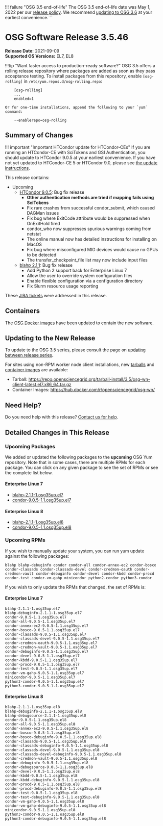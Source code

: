 !!! failure "OSG 3.5 end-of-life"
    The OSG 3.5 end-of-life date was May 1, 2022 per our
    [release policy](https://opensciencegrid.org/technology/policy/release-series/).
    We recommend
    [updating to OSG 3.6](../updating-to-osg-36.md)
    at your earliest convenience.```

OSG Software Release 3.5.46
===========================

**Release Date:** 2021-09-09  
**Supported OS Versions:** EL7, EL8

!!!tip "Want faster access to production-ready software?"
    OSG 3.5 offers a rolling release repository where packages are added as soon as they pass acceptance testing.
    To install packages from this repository, enable `[osg-rolling]` in `/etc/yum.repos.d/osg-rolling.repo`:

        [osg-rolling]
        ...
        enabled=1

    Or for one-time installations, append the following to your `yum` command:

        --enablerepo=osg-rolling

Summary of Changes
------------------

!!! important "Important HTCondor update for HTCondor-CEs"
    If you are running an HTCondor-CE with SciTokens and GSI Authentication, you should update to HTCondor 9.0.5
    at your earliest convenience.
    If you have not yet updated to HTCondor-CE 5 or HTCondor 9.0, please see [the update instructions](../updating-to-osg-35.md).

This release contains:

-   Upcoming
    -   [HTCondor 9.0.5](https://www-auth.cs.wisc.edu/lists/htcondor-world/2021/msg00017.shtml): Bug fix release
        -   **Other authentication methods are tried if mapping fails using SciTokens**
        -   Fix rare crashes from successful condor_submit, which caused DAGMan issues
        -   Fix bug where ExitCode attribute would be suppressed when OnExitHold fired
        -   condor_who now suppresses spurious warnings coming from netstat
        -   The online manual now has detailed instructions for installing on MacOS
        -   Fix bug where misconfigured MIG devices would cause no GPUs to be detected
        -   The transfer_checkpoint_file list may now include input files
    -   [blahp 2.1.1](https://github.com/htcondor/BLAH/releases/tag/v2.1.1): Bug fix release
        -   Add Python 2 support back for Enterprise Linux 7
        -   Allow the user to override system configuration files
        -   Enable flexible configuration via a configuration directory
        -   Fix Slurm resource usage reporting

These
[JIRA tickets](https://opensciencegrid.atlassian.net/issues/?jql=project%20%3D%20SOFTWARE%20AND%20fixVersion%20in%20(3.5.46-upcoming)%20ORDER%20BY%20priority%20DESC%2C%20key%20DESC)
were addressed in this release.

Containers
----------

The [OSG Docker images](https://hub.docker.com/u/opensciencegrid/) have been updated to contain the new software.

Updating to the New Release
---------------------------

To update to the OSG 3.5 series, please consult the page on
[updating between release series](../updating-to-osg-35.md).

For sites using non-RPM worker node client installations, new [tarballs](../../worker-node/install-wn-tarball.md) and
[container images](../../worker-node/using-wn-containers.md) are available:

- Tarball: <https://repo.opensciencegrid.org/tarball-install/3.5/osg-wn-client-latest.el7.x86_64.tar.gz>
- Container Images: <https://hub.docker.com/r/opensciencegrid/osg-wn/>

Need Help?
----------

Do you need help with this release? [Contact us for help](../../common/help.md).

Detailed Changes in This Release
--------------------------------

### Upcoming Packages

We added or updated the following packages to the **upcoming** OSG Yum repository.
Note that in some cases, there are multiple RPMs for each package.
You can click on any given package to see the set of RPMs or see the complete list below.

#### Enterprise Linux 7

-   [blahp-2.1.1-1.osg35up.el7](https://koji.chtc.wisc.edu/koji/search?match=glob&type=build&terms=blahp-2.1.1-1.osg35up.el7)
-   [condor-9.0.5-1.1.osg35up.el7](https://koji.chtc.wisc.edu/koji/search?match=glob&type=build&terms=condor-9.0.5-1.1.osg35up.el7)

#### Enterprise Linux 8

-   [blahp-2.1.1-1.osg35up.el8](https://koji.chtc.wisc.edu/koji/search?match=glob&type=build&terms=blahp-2.1.1-1.osg35up.el8)
-   [condor-9.0.5-1.1.osg35up.el8](https://koji.chtc.wisc.edu/koji/search?match=glob&type=build&terms=condor-9.0.5-1.1.osg35up.el8)

### Upcoming RPMs

If you wish to manually update your system, you can run yum update against the following packages:

    blahp blahp-debuginfo condor condor-all condor-annex-ec2 condor-bosco condor-classads condor-classads-devel condor-credmon-oauth condor-credmon-vault condor-debuginfo condor-devel condor-kbdd condor-procd condor-test condor-vm-gahp minicondor python2-condor python3-condor 

If you wish to only update the RPMs that changed, the set of RPMs is:

#### Enterprise Linux 7

``` file
blahp-2.1.1-1.osg35up.el7
blahp-debuginfo-2.1.1-1.osg35up.el7
condor-9.0.5-1.1.osg35up.el7
condor-all-9.0.5-1.1.osg35up.el7
condor-annex-ec2-9.0.5-1.1.osg35up.el7
condor-bosco-9.0.5-1.1.osg35up.el7
condor-classads-9.0.5-1.1.osg35up.el7
condor-classads-devel-9.0.5-1.1.osg35up.el7
condor-credmon-oauth-9.0.5-1.1.osg35up.el7
condor-credmon-vault-9.0.5-1.1.osg35up.el7
condor-debuginfo-9.0.5-1.1.osg35up.el7
condor-devel-9.0.5-1.1.osg35up.el7
condor-kbdd-9.0.5-1.1.osg35up.el7
condor-procd-9.0.5-1.1.osg35up.el7
condor-test-9.0.5-1.1.osg35up.el7
condor-vm-gahp-9.0.5-1.1.osg35up.el7
minicondor-9.0.5-1.1.osg35up.el7
python2-condor-9.0.5-1.1.osg35up.el7
python3-condor-9.0.5-1.1.osg35up.el7
```

#### Enterprise Linux 8

``` file
blahp-2.1.1-1.osg35up.el8
blahp-debuginfo-2.1.1-1.osg35up.el8
blahp-debugsource-2.1.1-1.osg35up.el8
condor-9.0.5-1.1.osg35up.el8
condor-all-9.0.5-1.1.osg35up.el8
condor-annex-ec2-9.0.5-1.1.osg35up.el8
condor-bosco-9.0.5-1.1.osg35up.el8
condor-bosco-debuginfo-9.0.5-1.1.osg35up.el8
condor-classads-9.0.5-1.1.osg35up.el8
condor-classads-debuginfo-9.0.5-1.1.osg35up.el8
condor-classads-devel-9.0.5-1.1.osg35up.el8
condor-classads-devel-debuginfo-9.0.5-1.1.osg35up.el8
condor-credmon-vault-9.0.5-1.1.osg35up.el8
condor-debuginfo-9.0.5-1.1.osg35up.el8
condor-debugsource-9.0.5-1.1.osg35up.el8
condor-devel-9.0.5-1.1.osg35up.el8
condor-kbdd-9.0.5-1.1.osg35up.el8
condor-kbdd-debuginfo-9.0.5-1.1.osg35up.el8
condor-procd-9.0.5-1.1.osg35up.el8
condor-procd-debuginfo-9.0.5-1.1.osg35up.el8
condor-test-9.0.5-1.1.osg35up.el8
condor-test-debuginfo-9.0.5-1.1.osg35up.el8
condor-vm-gahp-9.0.5-1.1.osg35up.el8
condor-vm-gahp-debuginfo-9.0.5-1.1.osg35up.el8
minicondor-9.0.5-1.1.osg35up.el8
python3-condor-9.0.5-1.1.osg35up.el8
python3-condor-debuginfo-9.0.5-1.1.osg35up.el8
```

